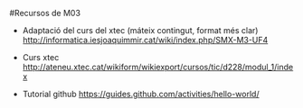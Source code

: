 #Recursos de M03
* Adaptació del curs del xtec (máteix contingut, format més clar)
http://informatica.iesjoaquimmir.cat/wiki/index.php/SMX-M3-UF4

* Curs xtec
http://ateneu.xtec.cat/wikiform/wikiexport/cursos/tic/d228/modul_1/index




* Tutorial github
https://guides.github.com/activities/hello-world/
